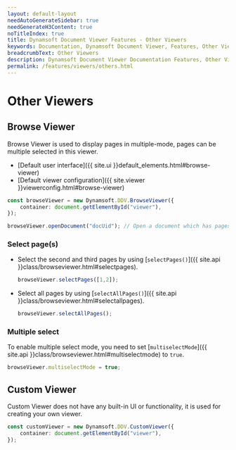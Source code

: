 ```yaml
---
layout: default-layout
needAutoGenerateSidebar: true
needGenerateH3Content: true
noTitleIndex: true
title: Dynamsoft Document Viewer Features - Other Viewers
keywords: Documentation, Dynamsoft Document Viewer, Features, Other Viewers
breadcrumbText: Other Viewers
description: Dynamsoft Document Viewer Documentation Features, Other Viewers
permalink: /features/viewers/others.html
---
```


# Other Viewers

## Browse Viewer

Browse Viewer is used to display pages in multiple-mode, pages can be multiple selected in this viewer. 

- [Default user interface]({{ site.ui }}default_elements.html#browse-viewer)
- [Default viewer configuration]({{ site.viewer }}viewerconfig.html#browse-viewer)

```typescript
const browseViewer = new Dynamsoft.DDV.BrowseViewer({
    container: document.getElementById("viewer"),
});

browseViewer.openDocument("docUid"); // Open a document which has pages
```

### Select page(s)

- Select the second and third pages by using [`selectPages()`]({{ site.api }}class/browseviewer.html#selectpages).

    ```typescript
    browseViewer.selectPages([1,2]);
    ```

- Select all pages by using [`selectAllPages()`]({{ site.api }}class/browseviewer.html#selectallpages).

    ```typescript
    browseViewer.selectAllPages();
    ```

### Multiple select

To enable multiple select mode, you need to set [`multiselectMode`]({{ site.api }}class/browseviewer.html#multiselectmode) to `true`. 

```typescript
browseViewer.multiselectMode = true;
```

## Custom Viewer

Custom Viewer does not have any built-in UI or functionality, it is used for creating your own viewer.

```typescript
const customViewer = new Dynamsoft.DDV.CustomViewer({
    container: document.getElementById("viewer"),
});
```